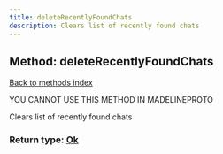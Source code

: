 ```yaml
---
title: deleteRecentlyFoundChats
description: Clears list of recently found chats
---
```

## Method: deleteRecentlyFoundChats  
[Back to methods index](index.md)


YOU CANNOT USE THIS METHOD IN MADELINEPROTO


Clears list of recently found chats



### Return type: [Ok](../types/Ok.md)

